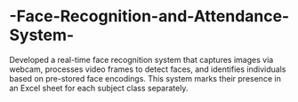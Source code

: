 # -Face-Recognition-and-Attendance-System-
Developed a real-time face recognition system that captures images via webcam, processes video frames to detect faces, and identifies individuals based on pre-stored face encodings. This system marks their presence in an Excel sheet for each subject class separately.
